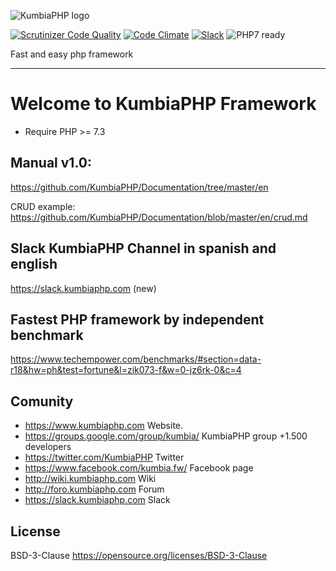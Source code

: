 ![KumbiaPHP logo](https://raw.githubusercontent.com/KumbiaPHP/KumbiaPHP/master/default/public/img/kumbiaphp.svg?sanitize=true)

[![Scrutinizer Code Quality](https://scrutinizer-ci.com/g/KumbiaPHP/KumbiaPHP/badges/quality-score.png)](https://scrutinizer-ci.com/g/KumbiaPHP/KumbiaPHP/?branch=v2)
[![Code Climate](https://codeclimate.com/github/KumbiaPHP/KumbiaPHP/badges/gpa.svg)](https://codeclimate.com/github/KumbiaPHP/KumbiaPHP)
[![Slack](https://slack.kumbiaphp.com/badge.svg)](https://slack.kumbiaphp.com)
![PHP7 ready](https://raw.githubusercontent.com/KumbiaPHP/KumbiaPHP/master/default/public/img/php7.svg?sanitize=true)


Fast and easy php framework

---
# Welcome to KumbiaPHP Framework
* Require PHP >= 7.3
## Manual v1.0:

https://github.com/KumbiaPHP/Documentation/tree/master/en

CRUD example: https://github.com/KumbiaPHP/Documentation/blob/master/en/crud.md
## Slack KumbiaPHP Channel in spanish and english
https://slack.kumbiaphp.com (new)

## Fastest PHP framework by independent benchmark
https://www.techempower.com/benchmarks/#section=data-r18&hw=ph&test=fortune&l=zik073-f&w=0-jz6rk-0&c=4

## Comunity
* https://www.kumbiaphp.com Website.
* https://groups.google.com/group/kumbia/ KumbiaPHP group +1.500 developers
* https://twitter.com/KumbiaPHP Twitter
* https://www.facebook.com/kumbia.fw/ Facebook page
* http://wiki.kumbiaphp.com Wiki
* http://foro.kumbiaphp.com Forum
* https://slack.kumbiaphp.com  Slack


## License
BSD-3-Clause https://opensource.org/licenses/BSD-3-Clause
